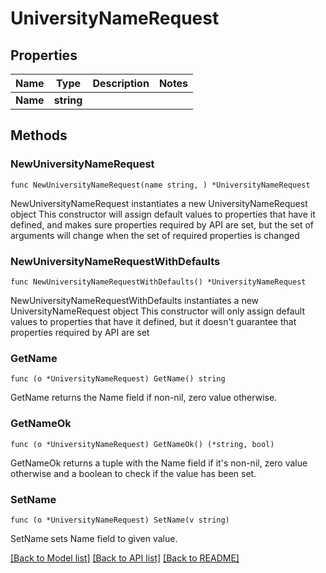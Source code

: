 # UniversityNameRequest

## Properties

Name | Type | Description | Notes
------------ | ------------- | ------------- | -------------
**Name** | **string** |  | 

## Methods

### NewUniversityNameRequest

`func NewUniversityNameRequest(name string, ) *UniversityNameRequest`

NewUniversityNameRequest instantiates a new UniversityNameRequest object
This constructor will assign default values to properties that have it defined,
and makes sure properties required by API are set, but the set of arguments
will change when the set of required properties is changed

### NewUniversityNameRequestWithDefaults

`func NewUniversityNameRequestWithDefaults() *UniversityNameRequest`

NewUniversityNameRequestWithDefaults instantiates a new UniversityNameRequest object
This constructor will only assign default values to properties that have it defined,
but it doesn't guarantee that properties required by API are set

### GetName

`func (o *UniversityNameRequest) GetName() string`

GetName returns the Name field if non-nil, zero value otherwise.

### GetNameOk

`func (o *UniversityNameRequest) GetNameOk() (*string, bool)`

GetNameOk returns a tuple with the Name field if it's non-nil, zero value otherwise
and a boolean to check if the value has been set.

### SetName

`func (o *UniversityNameRequest) SetName(v string)`

SetName sets Name field to given value.



[[Back to Model list]](../README.md#documentation-for-models) [[Back to API list]](../README.md#documentation-for-api-endpoints) [[Back to README]](../README.md)


